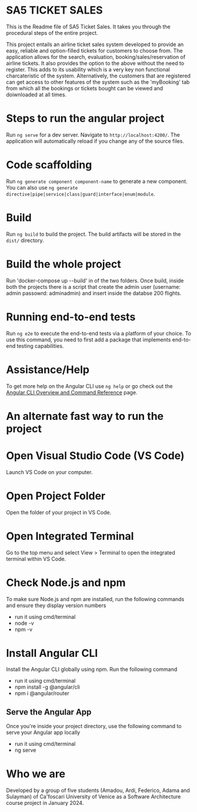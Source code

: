 # SA5 TICKET SALES 

This is the Readme file of SA5 Ticket Sales. It takes you through the procedural steps of the entire project.

This project entails an airline ticket sales system developed to provide an easy, reliable and option-filled tickets for customers to choose from. The application allows for the search, evaluation, booking/sales/reservation of airline tickets. It also provides the option to the above without the need to register. This adds to its usability which is a very key non functional charcateristic of the system. Alternatively, the customers that are registered can get access to other features of the system such as the 'myBooking' tab from which all the bookings or tickets bought can be viewed and doiwnloaded at all times.


# Steps to run the angular project

Run `ng serve` for a dev server. Navigate to `http://localhost:4200/`. The application will automatically reload if you change any of the source files.

# Code scaffolding

Run `ng generate component component-name` to generate a new component. You can also use `ng generate directive|pipe|service|class|guard|interface|enum|module`.

# Build

Run `ng build` to build the project. The build artifacts will be stored in the `dist/` directory.

# Build the whole project
Run 'docker-compose up --build' in of the two folders.
Once build, inside both the projects there is a script that create the admin user (username: admin passowrd: adminadmin) and insert inside the databse 200 flights.

# Running end-to-end tests

Run `ng e2e` to execute the end-to-end tests via a platform of your choice. To use this command, you need to first add a package that implements end-to-end testing capabilities.

# Assistance/Help

To get more help on the Angular CLI use `ng help` or go check out the [Angular CLI Overview and Command Reference](https://angular.io/cli) page.

# An alternate fast way to run the project

# Open Visual Studio Code (VS Code)

Launch VS Code on your computer.

# Open Project Folder

Open the folder of your project in VS Code.

# Open Integrated Terminal

Go to the top menu and select View > Terminal to open the integrated terminal within VS Code.

# Check Node.js and npm

To make sure Node.js and npm are installed, run the following commands and ensure they display version numbers
- run it using cmd/terminal
- node -v
- npm -v

# Install Angular CLI
Install the Angular CLI globally using npm. Run the following command
- run it using cmd/terminal
- npm install -g @angular/cli
- npm i @angular/router

## Serve the Angular App
Once you're inside your project directory, use the following command to serve your Angular app locally
- run it using cmd/terminal
- ng serve


# Who we are




Developed by a group of five students (Amadou, Ardi, Federico, Adama and Sulayman) of Ca'foscari University of Venice as a Software Architecture course project in January 2024.



